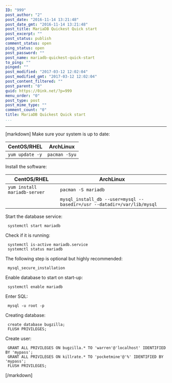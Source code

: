 ```yaml
---
ID: "999"
post_author: "2"
post_date: "2016-11-14 13:21:48"
post_date_gmt: "2016-11-14 13:21:48"
post_title: MariaDB Quickest Quick start
post_excerpt: ""
post_status: publish
comment_status: open
ping_status: open
post_password: ""
post_name: mariadb-quickest-quick-start
to_ping: ""
pinged: ""
post_modified: "2017-03-12 12:02:04"
post_modified_gmt: "2017-03-12 12:02:04"
post_content_filtered: ""
post_parent: "0"
guid: https://0ink.net/?p=999
menu_order: "0"
post_type: post
post_mime_type: ""
comment_count: "0"
title: MariaDB Quickest Quick start
...
```

---

[markdown]
Make sure your system is up to date:

| CentOS/RHEL | ArchLinux |
|-------------|-----------|
| `yum update -y` | `pacman -Syu` |

Install the software:

| CentOS/RHEL | ArchLinux |
|-------------|-----------|
| `yum install mariadb-server` | `pacman -S mariadb` |
| | `mysql_install_db --user=mysql --basedir=/usr --datadir=/var/lib/mysql` |

Start the database service:

     systemctl start mariadb

Check if it is running:

     systemctl is-active mariadb.service
     systemctl status mariadb

The following step is optional but highly recommended:

     mysql_secure_installation

Enable database to start on start-up:

     systemctl enable mariadb

Enter SQL:

     mysql -u root -p

Creating database:

     create database bugzilla;
     FLUSH PRIVILEGES;

Create user:

     GRANT ALL PRIVILEGES ON bugzilla.* TO 'warren'@'localhost' IDENTIFIED BY 'mypass';
     GRANT ALL PRIVILEGES ON killrate.* TO 'pocketmine'@'%' IDENTIFIED BY 'mypass';
     FLUSH PRIVILEGES;

[/markdown]
